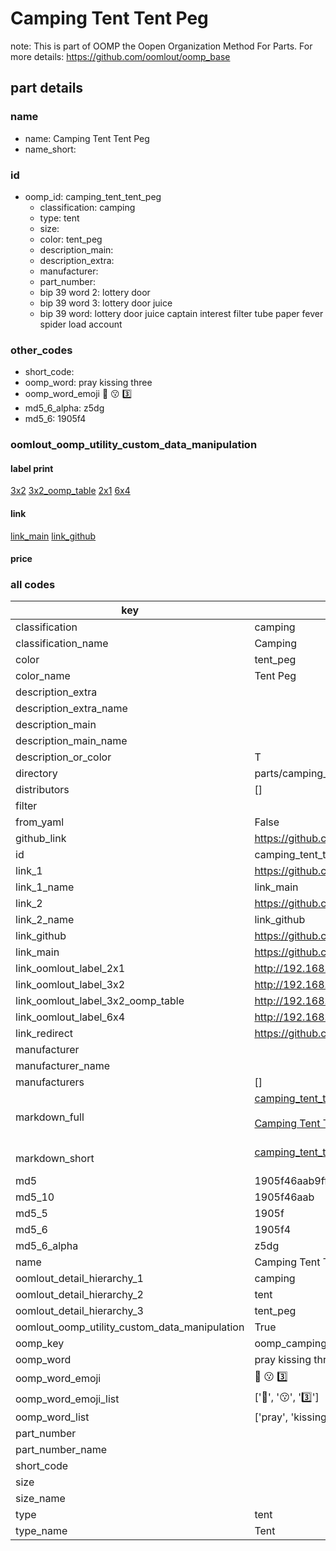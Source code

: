 # Camping Tent Tent Peg  

note: This is part of OOMP the Oopen Organization Method For Parts. For more details: https://github.com/oomlout/oomp_base

##  part details
  







### name
* name: Camping Tent Tent Peg
* name_short: 
### id
* oomp_id: camping_tent_tent_peg
  * classification: camping
  * type: tent
  * size: 
  * color: tent_peg
  * description_main: 
  * description_extra: 
  * manufacturer: 
  * part_number: 
  * bip 39 word 2: lottery door
  * bip 39 word 3: lottery door juice
  * bip 39 word: lottery door juice captain interest filter tube paper fever spider load account

### other_codes
* short_code: 
* oomp_word: pray kissing three
* oomp_word_emoji :pray: :kissing: :three:
* md5_6_alpha: z5dg
* md5_6: 1905f4






### oomlout_oomp_utility_custom_data_manipulation
#### label print
[3x2](http://192.168.1.245:1112/?label=oomp%20z5dg)
[3x2_oomp_table](http://192.168.1.108:1112/?label=oomp%20z5dg)
[2x1](http://192.168.1.242:1112/?label=oomp%20z5dg)
[6x4](http://192.168.1.55:1112/?label=oomp%20z5dg)    

#### link

[link_main](https://github.com/oomlout/oomlout_oomp_version_1_messy/tree/main/parts/camping_tent_tent_peg) [link_github](https://github.com/oomlout/oomlout_oomp_version_1_messy/tree/main/parts/camping_tent_tent_peg)                             

#### price







### all codes 
| key | value |  
| --- | --- |  
| classification | camping |  
| classification_name | Camping |  
| color | tent_peg |  
| color_name | Tent Peg |  
| description_extra |  |  
| description_extra_name |  |  
| description_main |  |  
| description_main_name |  |  
| description_or_color | T  |  
| directory | parts/camping_tent_tent_peg |  
| distributors | [] |  
| filter |  |  
| from_yaml | False |  
| github_link | https://github.com/oomlout/oomlout_oomp_part_src/tree/main/parts/camping_tent_tent_peg |  
| id | camping_tent_tent_peg |  
| link_1 | https://github.com/oomlout/oomlout_oomp_version_1_messy/tree/main/parts/camping_tent_tent_peg |  
| link_1_name | link_main |  
| link_2 | https://github.com/oomlout/oomlout_oomp_version_1_messy/tree/main/parts/camping_tent_tent_peg |  
| link_2_name | link_github |  
| link_github | https://github.com/oomlout/oomlout_oomp_version_1_messy/tree/main/parts/camping_tent_tent_peg |  
| link_main | https://github.com/oomlout/oomlout_oomp_version_1_messy/tree/main/parts/camping_tent_tent_peg |  
| link_oomlout_label_2x1 | http://192.168.1.242:1112/?label=oomp%20z5dg |  
| link_oomlout_label_3x2 | http://192.168.1.245:1112/?label=oomp%20z5dg |  
| link_oomlout_label_3x2_oomp_table | http://192.168.1.108:1112/?label=oomp%20z5dg |  
| link_oomlout_label_6x4 | http://192.168.1.55:1112/?label=oomp%20z5dg |  
| link_redirect | https://github.com/oomlout/oomlout_oomp_version_1_messy/tree/main/parts/camping_tent_tent_peg |  
| manufacturer |  |  
| manufacturer_name |  |  
| manufacturers | [] |  
| markdown_full | [camping_tent_tent_peg](none)<br>[](none)<br>[Camping Tent Tent Peg](none)<br><br> |  
| markdown_short | [camping_tent_tent_peg](none)<br><br> |  
| md5 | 1905f46aab9ffd4159bad222f1905c20 |  
| md5_10 | 1905f46aab |  
| md5_5 | 1905f |  
| md5_6 | 1905f4 |  
| md5_6_alpha | z5dg |  
| name | Camping Tent Tent Peg |  
| oomlout_detail_hierarchy_1 | camping |  
| oomlout_detail_hierarchy_2 | tent |  
| oomlout_detail_hierarchy_3 | tent_peg |  
| oomlout_oomp_utility_custom_data_manipulation | True |  
| oomp_key | oomp_camping_tent_tent_peg |  
| oomp_word | pray kissing three |  
| oomp_word_emoji | :pray: :kissing: :three: |  
| oomp_word_emoji_list | [':pray:', ':kissing:', ':three:'] |  
| oomp_word_list | ['pray', 'kissing', 'three'] |  
| part_number |  |  
| part_number_name |  |  
| short_code |  |  
| size |  |  
| size_name |  |  
| type | tent |  
| type_name | Tent |  
